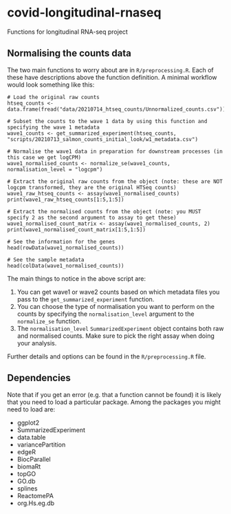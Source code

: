 # covid-longitudinal-rnaseq

Functions for longitudinal RNA-seq project

## Normalising the counts data

The two main functions to worry about are in `R/preprocessing.R`. Each of these have descriptions above the function definition. A minimal workflow would look something like this:

```
# Load the original raw counts
htseq_counts <- data.frame(fread("data/20210714_htseq_counts/Unnormalized_counts.csv"))

# Subset the counts to the wave 1 data by using this function and specifying the wave 1 metadata
wave1_counts <- get_summarized_experiment(htseq_counts, "scripts/20210713_salmon_counts_initial_look/w1_metadata.csv")

# Normalise the wave1 data in preparation for downstream processes (in this case we get logCPM)
wave1_normalised_counts <- normalize_se(wave1_counts, normalisation_level = "logcpm")

# Extract the original raw counts from the object (note: these are NOT logcpm transformed, they are the original HTSeq counts)
wave1_raw_htseq_counts <- assay(wave1_normalised_counts)
print(wave1_raw_htseq_counts[1:5,1:5])

# Extract the normalised counts from the object (note: you MUST specify 2 as the second argument to assay to get these)
wave1_normalised_count_matrix <- assay(wave1_normalised_counts, 2)
print(wave1_normalised_count_matrix[1:5,1:5])

# See the information for the genes
head(rowData(wave1_normalised_counts))

# See the sample metadata
head(colData(wave1_normalised_counts))
```

The main things to notice in the above script are:
 1. You can get wave1 or wave2 counts based on which metadata files you pass to the `get_summarized_experiment` function.
 2. You can choose the type of normalisation you want to perform on the counts by specifying the `normalisation_level` argument to the `normalize_se` function.
 3. The `normalisation_level` `SummarizedExperiment` object contains both raw and normalised counts. Make sure to pick the right assay when doing your analysis.

Further details and options can be found in the `R/preprocessing.R` file.

## Dependencies

Note that if you get an error (e.g. that a function cannot be found) it is likely that you need to load a particular package. Among the packages you might need to load are:
 - ggplot2
 - SummarizedExperiment
 - data.table
 - variancePartition
 - edgeR
 - BiocParallel
 - biomaRt
 - topGO
 - GO.db
 - splines
 - ReactomePA
 - org.Hs.eg.db
